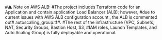 #⚠️ Note on AWS ALB:
#The project includes Terraform code for an Application and contain application Load Balancer (ALB); however,
#due to current issues with AWS ALB configuration account , the ALB is commented out# autoscalling_group.tf#.
#The rest of the infrastructure (VPC, Subnets, NAT, Security Groups, Bastion Host, S3,
#IAM roles, Launch Templates, and Auto Scaling Group) is fully deployable and operational.
